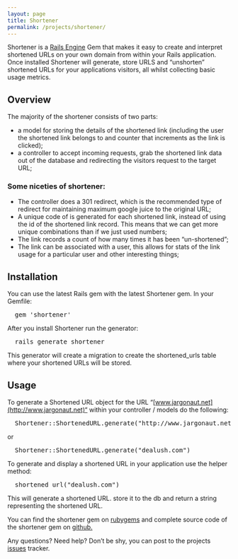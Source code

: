 ```yaml
---
layout: page
title: Shortener
permalink: /projects/shortener/
---
```


Shortener is a [Rails Engine](https://guides.rubyonrails.org/engines.html) Gem that makes it easy to create and interpret shortened URLs on your own domain from within your Rails application. Once installed Shortener will generate, store URLS and “unshorten” shortened URLs for your applications visitors, all whilst collecting basic usage metrics.

## Overview

The majority of the shortener consists of two parts:

*   a model for storing the details of the shortened link (including the user
    the shortened link belongs to and counter that increments as the link is
    clicked);
*   a controller to accept incoming requests, grab the shortened link data out
    of the database and redirecting the visitors request to the target URL;

### Some niceties of shortener:

*   The controller does a 301 redirect, which is the recommended type of
    redirect for maintaining maximum google juice to the original URL;
*   A unique code of is generated for each shortened link, instead of using the
    id of the shortened link record. This means that we can get more unique
    combinations than if we just used numbers;
*   The link records a count of how many times it has been “un-shortened”;
*   The link can be associated with a user, this allows for stats of the link usage
    for a particular user and other interesting things;

## Installation

You can use the latest Rails gem with the latest Shortener gem. In your
Gemfile:

<pre class="code">  <span class="id gem">gem</span> <span class="tstring"><span class="tstring_beg">'</span><span class="tstring_content">shortener</span><span class="tstring_end">'</span></span></pre>

After you install Shortener run the generator:

<pre class="code">  <span class="id rails">rails</span> <span class="id generate">generate</span> <span class="id shortener">shortener</span></pre>

This generator will create a migration to create the shortened_urls table
where your shortened URLs will be stored.

## Usage

To generate a Shortened URL object for the URL “[www.jargonaut.net](http://www.jargonaut.net)“ within your controller /
models do the following:

<pre class="code">  <span class="const">Shortener</span><span class="op">::</span><span class="const">ShortenedURL</span><span class="period">.</span><span class="id generate">generate</span><span class="lparen">(</span><span class="tstring"><span class="tstring_beg">"</span><span class="tstring_content">http://www.jargonaut.net</span><span class="tstring_end">"</span></span><span class="rparen">)</span></pre>

or

<pre class="code">  <span class="const">Shortener</span><span class="op">::</span><span class="const">ShortenedURL</span><span class="period">.</span><span class="id generate">generate</span><span class="lparen">(</span><span class="tstring"><span class="tstring_beg">"</span><span class="tstring_content">dealush.com</span><span class="tstring_end">"</span></span><span class="rparen">)</span></pre>

To generate and display a shortened URL in your application use the helper
method:

<pre class="code">  <span class="id shortened_url">shortened_url</span><span class="lparen">(</span><span class="tstring"><span class="tstring_beg">"</span><span class="tstring_content">dealush.com</span><span class="tstring_end">"</span></span><span class="rparen">)</span></pre>

This will generate a shortened URL. store it to the db and return a string
representing the shortened URL.

You can find the shortener gem on [rubygems](http://rubygems.org/gems/shortener) and complete source code of the shortener gem on [github.](http://github.com/jpmcgrath/shortener)

Any questions? Need help? Don’t be shy, you can post to the projects [issues](http://github.com/jpmcgrath/shortener/issues) tracker.